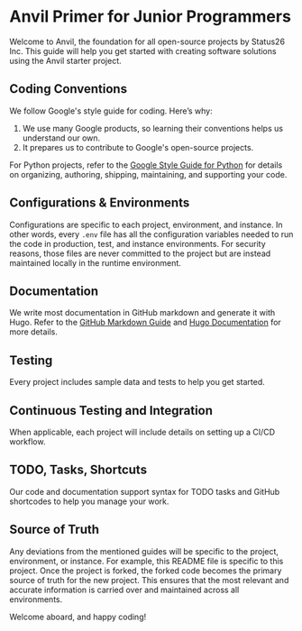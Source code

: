 # Anvil Primer for Junior Programmers

Welcome to Anvil, the foundation for all open-source projects by Status26 Inc. This guide will help you get started with creating software solutions using the Anvil starter project.

## Coding Conventions

We follow Google's style guide for coding. Here’s why:
1. We use many Google products, so learning their conventions helps us understand our own.
2. It prepares us to contribute to Google's open-source projects.

For Python projects, refer to the [Google Style Guide for Python](https://google.github.io/styleguide/pyguide.html) for details on organizing, authoring, shipping, maintaining, and supporting your code.

## Configurations & Environments

Configurations are specific to each project, environment, and instance. In other words, every `.env` file has all the configuration variables needed to run the code in production, test, and instance environments. For security reasons, those files are never committed to the project but are instead maintained locally in the runtime environment.

## Documentation

We write most documentation in GitHub markdown and generate it with Hugo. Refer to the [GitHub Markdown Guide](https://guides.github.com/features/mastering-markdown/) and [Hugo Documentation](https://gohugo.io/documentation/) for more details.

## Testing

Every project includes sample data and tests to help you get started.

## Continuous Testing and Integration

When applicable, each project will include details on setting up a CI/CD workflow.

## TODO, Tasks, Shortcuts

Our code and documentation support syntax for TODO tasks and GitHub shortcodes to help you manage your work.

## Source of Truth

Any deviations from the mentioned guides will be specific to the project, environment, or instance. For example, this README file is specific to this project. Once the project is forked, the forked code becomes the primary source of truth for the new project. This ensures that the most relevant and accurate information is carried over and maintained across all environments.

Welcome aboard, and happy coding!